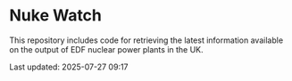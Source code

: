 # Nuke Watch

This repository includes code for retrieving the latest information available on the output of EDF nuclear power plants in the UK.

Last updated: 2025-07-27 09:17